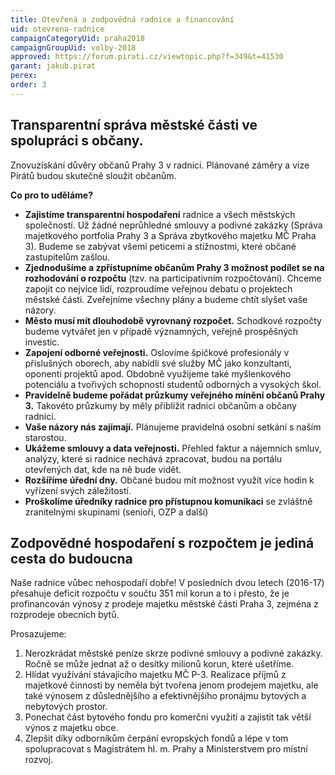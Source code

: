 ```yaml
---
title: Otevřená a zodpovědná radnice a financování
uid: otevrena-radnice
campaignCategoryUid: praha2018
campaignGroupUid: volby-2018
approved: https://forum.pirati.cz/viewtopic.php?f=349&t=41530
garant: jakub.pirat
perex: 
order: 3
---
```



## Transparentní správa městské části ve spolupráci s občany. 
Znovuzískání důvěry občanů Prahy 3 v radnici. 
Plánované záměry a vize Pirátů budou skutečně sloužit občanům. 

**Co pro to uděláme?**
- **Zajistíme transparentní hospodaření** radnice a všech městských společností. Už žádné neprůhledné smlouvy a podivné zakázky (Správa majetkového portfolia Prahy 3 a Správa zbytkového majetku MČ Praha 3). 
Budeme se zabývat všemi peticemi a stížnostmi, které občané zastupitelům zašlou. 
- **Zjednodušíme a zpřístupníme občanům Prahy 3 možnost podílet se na rozhodování o rozpočtu** (tzv. na participativním rozpočtování). Chceme zapojit co nejvíce lidí, rozproudíme veřejnou debatu o projektech městské části. Zveřejníme všechny plány a budeme chtít slyšet vaše názory. 
- **Město musí mít dlouhodobě vyrovnaný rozpočet.** Schodkové rozpočty budeme vytvářet jen v případě významných, veřejně prospěšných investic.
- **Zapojení odborné veřejnosti.** Oslovíme špičkové profesionály v příslušných oborech, aby nabídli své služby MČ jako konzultanti, oponenti projektů apod. Obdobně využijeme také myšlenkového potenciálu a tvořivých schopností studentů odborných a vysokých škol.
- **Pravidelně budeme pořádat průzkumy veřejného mínění občanů Prahy 3.** Takovéto průzkumy by měly přiblížit radnici občanům a občany radnici.
- **Vaše názory nás zajímají.** Plánujeme pravidelná osobní setkání s naším starostou.
- **Ukážeme smlouvy a data veřejnosti.** Přehled faktur a nájemních smluv, analýzy, které si radnice nechává zpracovat, budou na portálu otevřených dat, kde na ně bude vidět.   
- **Rozšíříme úřední dny.** Občané budou mít možnost využít více hodin k vyřízení svých záležitostí. 
- **Proškolíme úředníky radnice pro přístupnou komunikaci** se zvláštně zranitelnými skupinami (senioři, OZP a další)

## Zodpovědné hospodaření s rozpočtem je jediná cesta do budoucna 
Naše radnice vůbec nehospodaří dobře! V posledních dvou letech (2016-17) přesahuje deficit rozpočtu v součtu 351 mil korun a to i přesto, že je profinancován výnosy z prodeje majetku městské části Praha 3, zejména z rozprodeje obecních bytů. 

Prosazujeme: 
1. Nerozkrádat městské peníze skrze podivné smlouvy a podivné zakázky. Ročně se může jednat až o desítky milionů korun, které ušetříme.  
2. Hlídat využívání stávajícího majetku MČ P-3. Realizace příjmů z majetkové činnosti by neměla být tvořena jenom prodejem majetku, ale také výnosem z důslednějšího a efektivnějšího pronájmu bytových a nebytových prostor. 
3. Ponechat část bytového fondu pro komerční využití a zajistit tak větší výnos z majetku obce.  
4. Zlepšit díky odborníkům čerpání evropských fondů a lépe v tom spolupracovat s Magistrátem hl. m. Prahy a Ministerstvem pro místní rozvoj.

